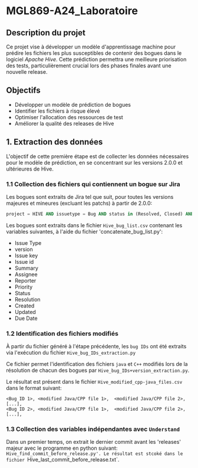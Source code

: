 # MGL869-A24_Laboratoire

## Description du projet
Ce projet vise à développer un modèle d'apprentissage machine pour prédire les fichiers les plus susceptibles de contenir des bogues dans le logiciel *Apache Hive*. Cette prédiction permettra une meilleure priorisation des tests, particulièrement crucial lors des phases finales avant une nouvelle release.


## Objectifs
- Développer un modèle de prédiction de bogues
- Identifier les fichiers à risque élevé
- Optimiser l'allocation des ressources de test
- Améliorer la qualité des releases de Hive

## 1. Extraction des données
L'objectif de cette première étape est de collecter les données nécessaires pour le modèle de prédiction, en se concentrant sur les versions 2.0.0 et ultérieures de Hive.

### 1.1 Collection des fichiers qui contiennent un bogue sur Jira

Les bogues sont extraits de Jira tel que suit, pour toutes les versions majeures et mineures (excluant les patchs) à partir de 2.0.0:

```sql
project = HIVE AND issuetype = Bug AND status in (Resolved, Closed) AND affectedVersion = X.Y.0
```

Les bogues sont extraits dans le fichier `Hive_bug_list.csv` contenant les variables suivantes, à l'aide du fichier 'concatenate_bug_list.py':

- Issue Type
- version
- Issue key
- Issue id
- Summary
- Assignee
- Reporter
- Priority
- Status
- Resolution
- Created
- Updated
- Due Date


### 1.2 Identification des fichiers modifiés

À partir du fichier généré à l'étape précédente, les `bug IDs` ont été extraits via l'exécution du fichier `Hive_bug_IDs_extraction.py`

Ce fichier permet l'identification des fichiers `java` et `C++` modifiés lors de la résolution de chacun des bogues par `Hive_bug_IDs+version_extraction.py`.

Le résultat est présent dans le fichier `Hive_modified_cpp-java_files.csv` dans le format suivant:

```CSV
<Bug ID 1>, <modified Java/CPP file 1>,  <modified Java/CPP file 2>, [...],
<Bug ID 2>, <modified Java/CPP file 1>,  <modified Java/CPP file 2>, [...],
```

### 1.3 Collection des variables indépendantes avec `Understand`

Dans un premier temps, on extrait le dernier commit avant les 'releases' majeur avec le programme en python suivant:
`Hive_find_commit_before_release.py'. Le résultat est stcoké dans le fichier `Hive_last_commit_before_release.txt`.



